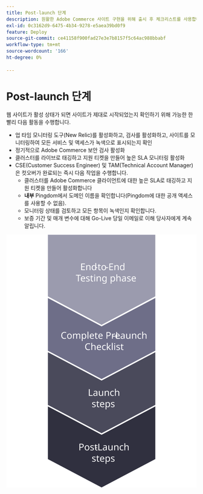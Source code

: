 ```yaml
---
title: Post-launch 단계
description: 원활한 Adobe Commerce 사이트 구현을 위해 출시 후 체크리스트를 사용합니다.
exl-id: 0c3162d9-6475-4b34-9278-e5aea39bd0f9
feature: Deploy
source-git-commit: ce41158f900fad27e3e7b8157f5c64ac988bbabf
workflow-type: tm+mt
source-wordcount: '166'
ht-degree: 0%

---
```


# Post-launch 단계

웹 사이트가 활성 상태가 되면 사이트가 제대로 시작되었는지 확인하기 위해 가능한 한 빨리 다음 활동을 수행합니다.

- 업 타임 모니터링 도구(New Relic)를 활성화하고, 검사를 활성화하고, 사이트를 모니터링하여 모든 서비스 및 액세스가 녹색으로 표시되는지 확인
- 정기적으로 Adobe Commerce 보안 검사 활성화
- 클러스터를 라이브로 태깅하고 지원 티켓을 만들어 높은 SLA 모니터링 활성화
- CSE(Customer Success Engineer) 및 TAM(Technical Account Manager)은 컷오버가 완료되는 즉시 다음 작업을 수행합니다.
   - 클러스터를 Adobe Commerce 클라이언트에 대한 높은 SLA로 태깅하고 지원 티켓을 만들어 활성화합니다
   - **내부** Pingdom에서 도메인 이름을 확인합니다(Pingdom에 대한 공개 액세스를 사용할 수 없음).
   - 모니터링 상태를 검토하고 모든 항목이 녹색인지 확인합니다.
   - 보증 기간 및 매개 변수에 대해 Go-Live 당일 이메일로 이해 당사자에게 계속 알립니다.

![시작 프로세스의 4단계를 보여 주는 다이어그램](../../assets/playbooks/launch-steps-4.svg)
